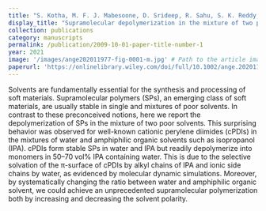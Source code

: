 ```yaml
---
title: "S. Kotha, M. F. J. Mabesoone, D. Srideep, R. Sahu, S. K. Reddy, K. V. Rao, Supramolecular depolymerization in the mixture of two poor solvents: mechanistic insights and modulation of supramolecular polymerization of ionic Π‐Systems. <i>Angewandte Chemie</i> 133, 5519–5526 (2020)."
display_title: "Supramolecular depolymerization in the mixture of two poor solvents: mechanistic insights and modulation of supramolecular polymerization of ionic &pi;‐Systems"
collection: publications
category: manuscripts
permalink: /publication/2009-10-01-paper-title-number-1
year: 2021
image: '/images/ange202011977-fig-0001-m.jpg' # Path to the article image
paperurl: 'https://onlinelibrary.wiley.com/doi/full/10.1002/ange.202011977'
---
```


Solvents are fundamentally essential for the synthesis and processing of soft materials. Supramolecular polymers (SPs), an emerging class of soft materials, are usually stable in single and mixtures of poor solvents. In contrast to these preconceived notions, here we report the depolymerization of SPs in the mixture of two poor solvents. This surprising behavior was observed for well-known cationic perylene diimides (cPDIs) in the mixtures of water and amphiphilic organic solvents such as isopropanol (IPA). cPDIs form stable SPs in water and IPA but readily depolymerize into monomers in 50–70 vol% IPA containing water. This is due to the selective solvation of the π-surface of cPDIs by alkyl chains of IPA and ionic side chains by water, as evidenced by molecular dynamic simulations. Moreover, by systematically changing the ratio between water and amphiphilic organic solvent, we could achieve an unprecedented supramolecular polymerization both by increasing and decreasing the solvent polarity.
